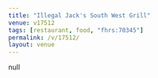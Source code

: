 ```yaml
---
title: "Illegal Jack's South West Grill"
venue: v17512
tags: [restaurant, food, "fhrs:70345"]
permalink: /v/17512/
layout: venue
---
```

null